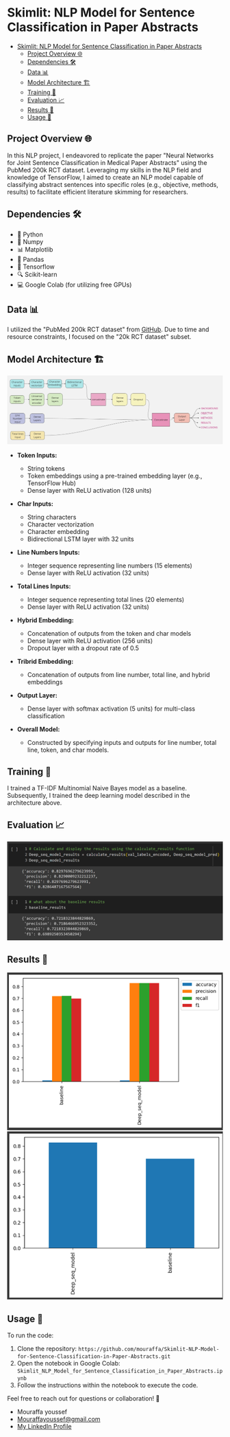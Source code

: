 # Skimlit: NLP Model for Sentence Classification in Paper Abstracts

- [Skimlit: NLP Model for Sentence Classification in Paper Abstracts](#skimlit-nlp-model-for-sentence-classification-in-paper-abstracts)
  - [Project Overview 🌐](#project-overview-)
  - [Dependencies 🛠️](#dependencies-️)
  - [Data 📊](#data-)
  - [Model Architecture 🏗️](#model-architecture-️)
  - [Training 🚀](#training-)
  - [Evaluation 📈](#evaluation-)
  - [Results 🎉](#results-)
  - [Usage 🚀](#usage-️)

## Project Overview 🌐

In this NLP project, I endeavored to replicate the paper "Neural Networks for Joint Sentence Classification in Medical Paper Abstracts" using the PubMed 200k RCT dataset. Leveraging my skills in the NLP field and knowledge of TensorFlow, I aimed to create an NLP model capable of classifying abstract sentences into specific roles (e.g., objective, methods, results) to facilitate efficient literature skimming for researchers.

## Dependencies 🛠️

- 🐍 Python
- 🧮 Numpy
- 📊 Matplotlib
- 🐼 Pandas
- 🧠 Tensorflow
- 🔍 Scikit-learn
- 💻 Google Colab (for utilizing free GPUs)

## Data 📊

I utilized the "PubMed 200k RCT dataset" from [GitHub](https://github.com/Franck-Dernoncourt/pubmed-rct). Due to time and resource constraints, I focused on the "20k RCT dataset" subset.

## Model Architecture 🏗️

![Model Architecture](arch.jpg)

- **Token Inputs:**
  - String tokens
  - Token embeddings using a pre-trained embedding layer (e.g., TensorFlow Hub)
  - Dense layer with ReLU activation (128 units)

- **Char Inputs:**
  - String characters
  - Character vectorization
  - Character embedding
  - Bidirectional LSTM layer with 32 units

- **Line Numbers Inputs:**
  - Integer sequence representing line numbers (15 elements)
  - Dense layer with ReLU activation (32 units)

- **Total Lines Inputs:**
  - Integer sequence representing total lines (20 elements)
  - Dense layer with ReLU activation (32 units)

- **Hybrid Embedding:**
  - Concatenation of outputs from the token and char models
  - Dense layer with ReLU activation (256 units)
  - Dropout layer with a dropout rate of 0.5

- **Tribrid Embedding:**
  - Concatenation of outputs from line number, total line, and hybrid embeddings

- **Output Layer:**
  - Dense layer with softmax activation (5 units) for multi-class classification

- **Overall Model:**
  - Constructed by specifying inputs and outputs for line number, total line, token, and char models.

## Training 🚀

I trained a TF-IDF Multinomial Naive Bayes model as a baseline. Subsequently, I trained the deep learning model described in the architecture above.

## Evaluation 📈

![Evaluation Metrics](evaluation.png)

## Results 🎉

![Baseline vs. Deep Model](comar.png)
![Baseline vs. Deep Model](f1.png)

## Usage 🚀

To run the code:
1. Clone the repository: `https://github.com/mouraffa/Skimlit-NLP-Model-for-Sentence-Classification-in-Paper-Abstracts.git`
2. Open the notebook in Google Colab: `Skimlit_NLP_Model_for_Sentence_Classification_in_Paper_Abstracts.ipynb`
3. Follow the instructions within the notebook to execute the code.

Feel free to reach out for questions or collaboration! 🤝
 - Mouraffa youssef
 - Mouraffayoussef@gmail.com
 - [My LinkedIn Profile](https://www.linkedin.com/in/youssef-mouraffa-316663201/)
